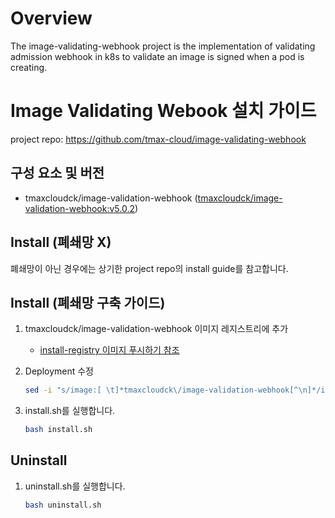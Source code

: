 # Overview
The image-validating-webhook project is the implementation of validating admission webhook in k8s to validate an image is signed when a pod is creating.

# Image Validating Webook 설치 가이드
project repo: https://github.com/tmax-cloud/image-validating-webhook

## 구성 요소 및 버전
* tmaxcloudck/image-validation-webhook ([tmaxcloudck/image-validation-webhook:v5.0.2](https://hub.docker.com/layers/tmaxcloudck/image-validation-webhook/v5.0.2/images/sha256-f474ff8c40568ea7be9c203c1138ed3ca8c16fa372b11c23f50fbd79fc2a4164?context=repo))

## Install (폐쇄망 X)
폐쇄망이 아닌 경우에는 상기한 project repo의 install guide를 참고합니다.

## Install (폐쇄망 구축 가이드)
1. tmaxcloudck/image-validation-webhook 이미지 레지스트리에 추가  
    - [install-registry 이미지 푸시하기 참조](https://github.com/tmax-cloud/install-registry/blob/5.0/podman.md)

2. Deployment 수정
   ```bash
   sed -i "s/image:[ \t]*tmaxcloudck\/image-validation-webhook[^\n]*/image: $REGISTRY\/tmaxcloudck\/image-validation-webhook:$VERSION/" manifests/deployment.yaml
   ```

3. install.sh를 실행합니다.
    ```bash
    bash install.sh
    ```

## Uninstall
1. uninstall.sh를 실행합니다.
   ```bash
   bash uninstall.sh
   ```
